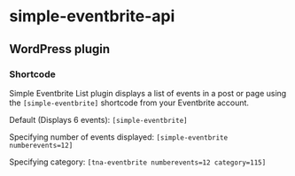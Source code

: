 # simple-eventbrite-api

## WordPress plugin

### Shortcode

Simple Eventbrite List plugin displays a list of events in a post or page using the ```[simple-eventbrite]``` shortcode from your Eventbrite account.

Default (Displays 6 events): ```[simple-eventbrite]```

Specifying number of events displayed: ```[simple-eventbrite numberevents=12]```

Specifying category: ```[tna-eventbrite numberevents=12 category=115]```
